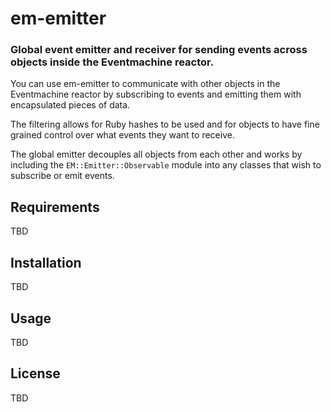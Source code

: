 # em-emitter

### Global event emitter and receiver for sending events across objects inside the Eventmachine reactor.

You can use em-emitter to communicate with other objects in the Eventmachine reactor by subscribing to events and emitting them with encapsulated pieces of data.

The filtering allows for Ruby hashes to be used and for objects to have fine grained control over what events they want to receive.

The global emitter decouples all objects from each other and works by including the `EM::Emitter::Observable` module into any classes that wish to subscribe or emit events.

## Requirements
TBD

## Installation
TBD

## Usage
TBD

## License
TBD
